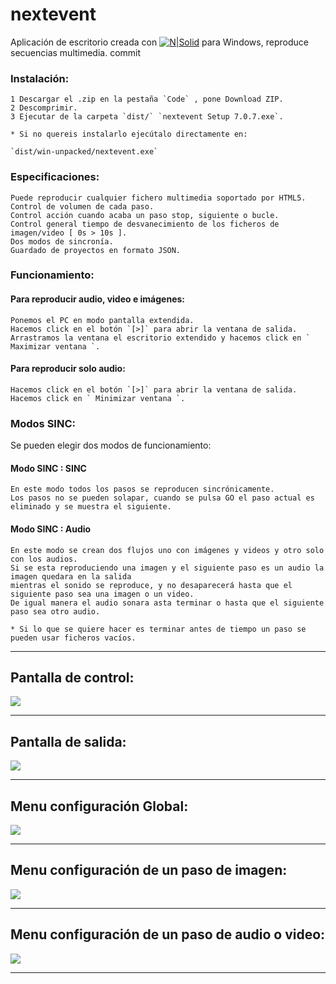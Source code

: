 # nextevent

Aplicación de escritorio creada con  [![N|Solid](https://pablolusarreta.github.io/relog/media-nextevent/electron.svg)](https://www.electronjs.org/) para  Windows, reproduce secuencias multimedia. 
commit
### Instalación:
    1 Descargar el .zip en la pestaña `Code` , pone Download ZIP.
    2 Descomprimir.
    3 Ejecutar de la carpeta `dist/` `nextevent Setup 7.0.7.exe`.

    * Si no quereis instalarlo ejecútalo directamente en:

    `dist/win-unpacked/nextevent.exe`
### Especificaciones:
    Puede reproducir cualquier fichero multimedia soportado por HTML5.
    Control de volumen de cada paso.
    Control acción cuando acaba un paso stop, siguiente o bucle.
    Control general tiempo de desvanecimiento de los ficheros de imagen/video [ 0s > 10s ].
    Dos modos de sincronía.
    Guardado de proyectos en formato JSON. 



### Funcionamiento:
#### Para  reproducir audio, video e imágenes: 
    Ponemos el PC en modo pantalla extendida.
    Hacemos click en el botón `[>]` para abrir la ventana de salida.
    Arrastramos la ventana el escritorio extendido y hacemos click en ` Maximizar ventana `.

#### Para reproducir solo audio:
    Hacemos click en el botón `[>]` para abrir la ventana de salida.
    Hacemos click en ` Minimizar ventana `.


### Modos SINC:
Se pueden elegir dos modos de funcionamiento:
#### Modo SINC : SINC
    En este modo todos los pasos se reproducen sincrónicamente.
    Los pasos no se pueden solapar, cuando se pulsa GO el paso actual es eliminado y se muestra el siguiente.
#### Modo SINC : Audio
    En este modo se crean dos flujos uno con imágenes y videos y otro solo con los audios.
    Si se esta reproduciendo una imagen y el siguiente paso es un audio la imagen quedara en la salida 
    mientras el sonido se reproduce, y no desaparecerá hasta que el siguiente paso sea una imagen o un video.
    De igual manera el audio sonara asta terminar o hasta que el siguiente paso sea otro audio.

    * Si lo que se quiere hacer es terminar antes de tiempo un paso se pueden usar ficheros vacíos.

***
## Pantalla de control:
![](https://pablolusarreta.github.io/relog/media-nextevent/ControlPrincipal.png)
***
## Pantalla de salida:
![](https://pablolusarreta.github.io/relog/media-nextevent/Salida.png)
***
## Menu configuración Global:
![](https://pablolusarreta.github.io/relog/media-nextevent/ConfiguracionGlobal.png)
***
## Menu configuración de un paso de imagen:
![](https://pablolusarreta.github.io/relog/media-nextevent/ConfiguracionPasoImg.png)
***
## Menu configuración de un paso de audio o video:
![](https://pablolusarreta.github.io/relog/media-nextevent/ConfiguracionPasoAudioVideo.png)
***
